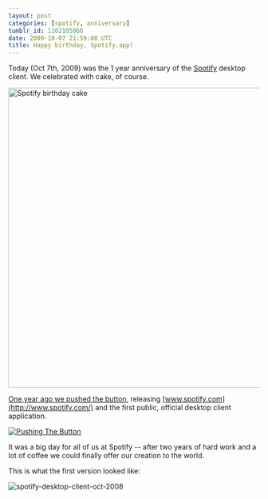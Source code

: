 ```yaml
---
layout: post
categories: [spotify, anniversary]
tumblr_id: 1102105066  
date: 2009-10-07 21:59:00 UTC
title: Happy birthday, Spotify.app!
---
```


Today (Oct 7th, 2009) was the 1 year anniversary of the [Spotify](http://www.spotify.com/) desktop client. We celebrated with cake, of course.

<img src="http://farm4.static.flickr.com/3522/3990674101_f402eecfd5_o.jpg" width="600" alt="Spotify birthday cake" />

[One year ago we pushed the button](http://rsms.me/2008/10/07/spotify-official-release.html), releasing [www.spotify.com](http://www.spotify.com/) and the first public, official desktop client application.

<a href="http://www.flickr.com/photos/rsms/sets/72157607825941639/" title="Pushing the button"><img src="http://farm4.static.flickr.com/3109/2921943136_ee275f44fd_b.jpg" alt="Pushing The Button" /></a>

It was a big day for all of us at Spotify -- after two years of hard work and a lot of coffee we could finally offer our creation to the world.

This is what the first version looked like:

<img src="http://farm3.static.flickr.com/2521/3991445028_fb36417c55_o.png" alt="spotify-desktop-client-oct-2008" />
